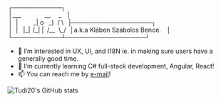 <!---
___         __  _ 
 |     _| o  _)/ \
 | |_|(_| | /__\_/
--->
 ┌───────────┐  
 │\_\_\_              \_\_     \_   │  
 │  \|         \_\| o   \_)  / \\   ├──────────────────┐  
 │  \|   \|\_\|  (\_\| \|  /\_\_  \\\_/   │a.k.a Kláben Szabolcs Bence.    │  
 └───────────┴──────────────────┘  

- 👀 I’m interested in UX, UI, and I18N ie. in making sure users have a generally good time.
- 🌱 I’m currently learning C# full-stack development, Angular, React!
- 📫 You can reach me by [e-mail](mailto:contact@tudi20.dev)!

![Tudi20's GitHub stats](https://github-readme-stats.vercel.app/api?username=tudi20&show_icons=true)

<!---
Tudi20/Tudi20 is a ✨ special ✨ repository because its `README.md` (this file) appears on your GitHub profile.
You can click the Preview link to take a look at your changes.
--->
